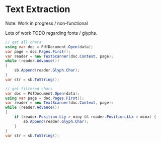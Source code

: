 # Text Extraction

Note: Work in progress / non-functional

Lots of work TODO regarding fonts / glyphs.

```csharp
// get all chars
using var doc = PdfDocument.Open(data);
var page = doc.Pages.First();
var reader = new TextScanner(doc.Context, page);
while (reader.Advance())
{
    sb.Append(reader.Glyph.Char);
}
var str = sb.ToString();
```

```csharp
// get filtered chars
var doc = PdfDocument.Open(data);
using var page = doc.Pages.First();
var reader = new TextScanner(doc.Context, page);
while (reader.Advance())
{
    if (reader.Position.LLy > miny && reader.Position.LLx > minx) {
        sb.Append(reader.Glyph.Char);
    }
}
var str = sb.ToString();
```
